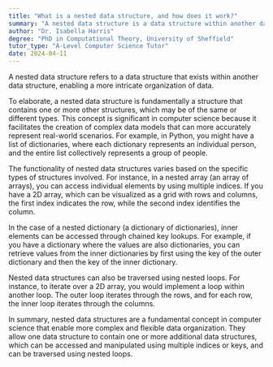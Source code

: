```yaml
---
title: "What is a nested data structure, and how does it work?"
summary: "A nested data structure is a data structure within another data structure, allowing for more complex data organisation."
author: "Dr. Isabella Harris"
degree: "PhD in Computational Theory, University of Sheffield"
tutor_type: "A-Level Computer Science Tutor"
date: 2024-04-11
---
```


A nested data structure refers to a data structure that exists within another data structure, enabling a more intricate organization of data.

To elaborate, a nested data structure is fundamentally a structure that contains one or more other structures, which may be of the same or different types. This concept is significant in computer science because it facilitates the creation of complex data models that can more accurately represent real-world scenarios. For example, in Python, you might have a list of dictionaries, where each dictionary represents an individual person, and the entire list collectively represents a group of people.

The functionality of nested data structures varies based on the specific types of structures involved. For instance, in a nested array (an array of arrays), you can access individual elements by using multiple indices. If you have a 2D array, which can be visualized as a grid with rows and columns, the first index indicates the row, while the second index identifies the column.

In the case of a nested dictionary (a dictionary of dictionaries), inner elements can be accessed through chained key lookups. For example, if you have a dictionary where the values are also dictionaries, you can retrieve values from the inner dictionaries by first using the key of the outer dictionary and then the key of the inner dictionary.

Nested data structures can also be traversed using nested loops. For instance, to iterate over a 2D array, you would implement a loop within another loop. The outer loop iterates through the rows, and for each row, the inner loop iterates through the columns.

In summary, nested data structures are a fundamental concept in computer science that enable more complex and flexible data organization. They allow one data structure to contain one or more additional data structures, which can be accessed and manipulated using multiple indices or keys, and can be traversed using nested loops.
    